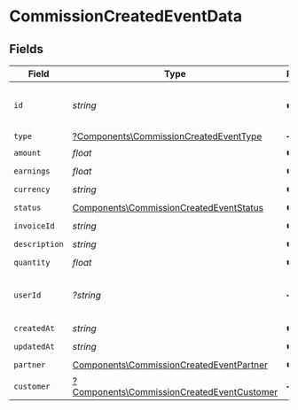 # CommissionCreatedEventData


## Fields

| Field                                                                                                   | Type                                                                                                    | Required                                                                                                | Description                                                                                             | Example                                                                                                 |
| ------------------------------------------------------------------------------------------------------- | ------------------------------------------------------------------------------------------------------- | ------------------------------------------------------------------------------------------------------- | ------------------------------------------------------------------------------------------------------- | ------------------------------------------------------------------------------------------------------- |
| `id`                                                                                                    | *string*                                                                                                | :heavy_check_mark:                                                                                      | The commission's unique ID on Dub.                                                                      | cm_1JVR7XRCSR0EDBAF39FZ4PMYE                                                                            |
| `type`                                                                                                  | [?Components\CommissionCreatedEventType](../../Models/Components/CommissionCreatedEventType.md)         | :heavy_minus_sign:                                                                                      | N/A                                                                                                     |                                                                                                         |
| `amount`                                                                                                | *float*                                                                                                 | :heavy_check_mark:                                                                                      | N/A                                                                                                     |                                                                                                         |
| `earnings`                                                                                              | *float*                                                                                                 | :heavy_check_mark:                                                                                      | N/A                                                                                                     |                                                                                                         |
| `currency`                                                                                              | *string*                                                                                                | :heavy_check_mark:                                                                                      | N/A                                                                                                     |                                                                                                         |
| `status`                                                                                                | [Components\CommissionCreatedEventStatus](../../Models/Components/CommissionCreatedEventStatus.md)      | :heavy_check_mark:                                                                                      | N/A                                                                                                     |                                                                                                         |
| `invoiceId`                                                                                             | *string*                                                                                                | :heavy_check_mark:                                                                                      | N/A                                                                                                     |                                                                                                         |
| `description`                                                                                           | *string*                                                                                                | :heavy_check_mark:                                                                                      | N/A                                                                                                     |                                                                                                         |
| `quantity`                                                                                              | *float*                                                                                                 | :heavy_check_mark:                                                                                      | N/A                                                                                                     |                                                                                                         |
| `userId`                                                                                                | *?string*                                                                                               | :heavy_minus_sign:                                                                                      | The user who created the manual commission.                                                             |                                                                                                         |
| `createdAt`                                                                                             | *string*                                                                                                | :heavy_check_mark:                                                                                      | N/A                                                                                                     |                                                                                                         |
| `updatedAt`                                                                                             | *string*                                                                                                | :heavy_check_mark:                                                                                      | N/A                                                                                                     |                                                                                                         |
| `partner`                                                                                               | [Components\CommissionCreatedEventPartner](../../Models/Components/CommissionCreatedEventPartner.md)    | :heavy_check_mark:                                                                                      | N/A                                                                                                     |                                                                                                         |
| `customer`                                                                                              | [?Components\CommissionCreatedEventCustomer](../../Models/Components/CommissionCreatedEventCustomer.md) | :heavy_minus_sign:                                                                                      | N/A                                                                                                     |                                                                                                         |